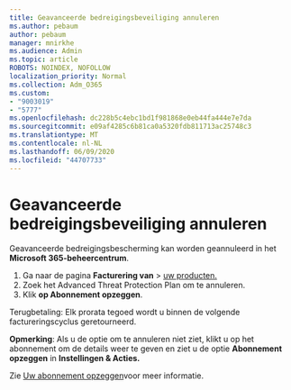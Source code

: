 ```yaml
---
title: Geavanceerde bedreigingsbeveiliging annuleren
ms.author: pebaum
author: pebaum
manager: mnirkhe
ms.audience: Admin
ms.topic: article
ROBOTS: NOINDEX, NOFOLLOW
localization_priority: Normal
ms.collection: Adm_O365
ms.custom:
- "9003019"
- "5777"
ms.openlocfilehash: dc228b5c4ebc1bd1f981868e0eb44fa444e7e7da
ms.sourcegitcommit: e09af4285c6b81ca0a5320fdb811713ac25748c3
ms.translationtype: MT
ms.contentlocale: nl-NL
ms.lasthandoff: 06/09/2020
ms.locfileid: "44707733"
---
```

# <a name="cancel-advanced-threat-protection"></a>Geavanceerde bedreigingsbeveiliging annuleren

Geavanceerde bedreigingsbescherming kan worden geannuleerd in het **Microsoft 365-beheercentrum**.

1. Ga naar de pagina **Facturering van**  >  [uw producten.](https://go.microsoft.com/fwlink/p/?linkid=842054)
2. Zoek het Advanced Threat Protection Plan om te annuleren.
3. Klik **op Abonnement opzeggen**.

Terugbetaling: Elk prorata tegoed wordt u binnen de volgende factureringscyclus geretourneerd.

**Opmerking**: Als u de optie om te annuleren niet ziet, klikt u op het abonnement om de details weer te geven en ziet u de optie **Abonnement opzeggen** in **Instellingen & Acties.**

Zie [Uw abonnement opzeggen](https://docs.microsoft.com/microsoft-365/commerce/subscriptions/cancel-your-subscription)voor meer informatie.
